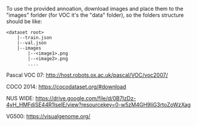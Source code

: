 To use the provided annoation, download images and place them to the "images" forlder (for VOC it's the "data" folder), so the folders structure should be like:
```
<dataset root>
    |--train.json
    |--val.json
    |--images
        |--<image1>.png
        |--<image2>.png
        ....
```

Pascal VOC 07: http://host.robots.ox.ac.uk/pascal/VOC/voc2007/

COCO 2014: https://cocodataset.org/#download

NUS WIDE: https://drive.google.com/file/d/0B7IzDz-4yH_HMFdiSE44R1lselE/view?resourcekey=0-w5zM4GH9liG3rtoZoWzXag

VG500: https://visualgenome.org/